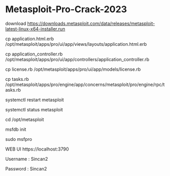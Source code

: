 # Metasploit-Pro-Crack-2023


download https://downloads.metasploit.com/data/releases/metasploit-latest-linux-x64-installer.run


cp application.html.erb /opt/metasploit/apps/pro/ui/app/views/layouts/application.html.erb

cp application_controller.rb /opt/metasploit/apps/pro/ui/app/controllers/application_controller.rb

cp license.rb /opt/metasploit/apps/pro/ui/app/models/license.rb

cp tasks.rb /opt/metasploit/apps/pro/engine/app/concerns/metasploit/pro/engine/rpc/tasks.rb


systemctl restart metasploit

systemctl status metasploit

cd /opt/metasploit

msfdb init

sudo msfpro

WEB UI https://localhost:3790

Username : Sincan2

Password : Sincan2
